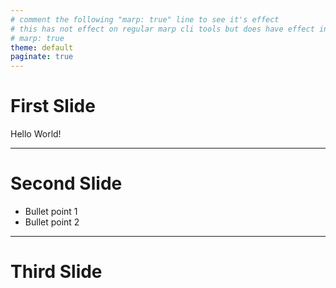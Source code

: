 ```yaml
---
# comment the following "marp: true" line to see it's effect
# this has not effect on regular marp cli tools but does have effect in vscode and the like
# marp: true
theme: default
paginate: true
---
```


# First Slide
Hello World!

<!-- This creates a new slide in Marp -->
---

# Second Slide
* Bullet point 1
* Bullet point 2

---

# Third Slide
